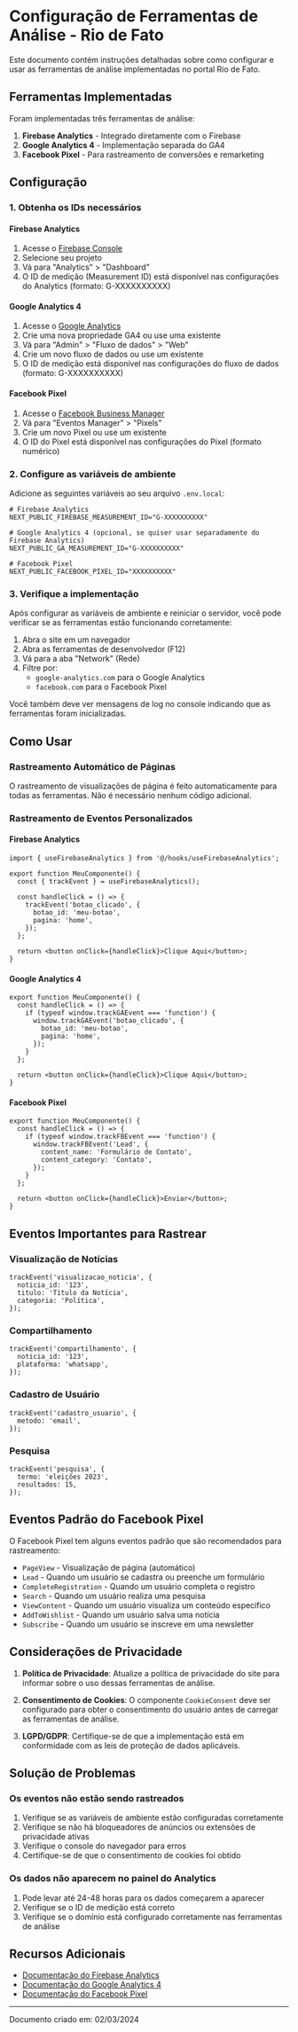 # Configuração de Ferramentas de Análise - Rio de Fato

Este documento contém instruções detalhadas sobre como configurar e usar as ferramentas de análise implementadas no portal Rio de Fato.

## Ferramentas Implementadas

Foram implementadas três ferramentas de análise:

1. **Firebase Analytics** - Integrado diretamente com o Firebase
2. **Google Analytics 4** - Implementação separada do GA4
3. **Facebook Pixel** - Para rastreamento de conversões e remarketing

## Configuração

### 1. Obtenha os IDs necessários

#### Firebase Analytics

1. Acesse o [Firebase Console](https://console.firebase.google.com/)
2. Selecione seu projeto
3. Vá para "Analytics" > "Dashboard"
4. O ID de medição (Measurement ID) está disponível nas configurações do Analytics (formato: G-XXXXXXXXXX)

#### Google Analytics 4

1. Acesse o [Google Analytics](https://analytics.google.com/)
2. Crie uma nova propriedade GA4 ou use uma existente
3. Vá para "Admin" > "Fluxo de dados" > "Web"
4. Crie um novo fluxo de dados ou use um existente
5. O ID de medição está disponível nas configurações do fluxo de dados (formato: G-XXXXXXXXXX)

#### Facebook Pixel

1. Acesse o [Facebook Business Manager](https://business.facebook.com/)
2. Vá para "Eventos Manager" > "Pixels"
3. Crie um novo Pixel ou use um existente
4. O ID do Pixel está disponível nas configurações do Pixel (formato numérico)

### 2. Configure as variáveis de ambiente

Adicione as seguintes variáveis ao seu arquivo `.env.local`:

```
# Firebase Analytics
NEXT_PUBLIC_FIREBASE_MEASUREMENT_ID="G-XXXXXXXXXX"

# Google Analytics 4 (opcional, se quiser usar separadamente do Firebase Analytics)
NEXT_PUBLIC_GA_MEASUREMENT_ID="G-XXXXXXXXXX"

# Facebook Pixel
NEXT_PUBLIC_FACEBOOK_PIXEL_ID="XXXXXXXXXX"
```

### 3. Verifique a implementação

Após configurar as variáveis de ambiente e reiniciar o servidor, você pode verificar se as ferramentas estão funcionando corretamente:

1. Abra o site em um navegador
2. Abra as ferramentas de desenvolvedor (F12)
3. Vá para a aba "Network" (Rede)
4. Filtre por:
   - `google-analytics.com` para o Google Analytics
   - `facebook.com` para o Facebook Pixel

Você também deve ver mensagens de log no console indicando que as ferramentas foram inicializadas.

## Como Usar

### Rastreamento Automático de Páginas

O rastreamento de visualizações de página é feito automaticamente para todas as ferramentas. Não é necessário nenhum código adicional.

### Rastreamento de Eventos Personalizados

#### Firebase Analytics

```tsx
import { useFirebaseAnalytics } from '@/hooks/useFirebaseAnalytics';

export function MeuComponente() {
  const { trackEvent } = useFirebaseAnalytics();

  const handleClick = () => {
    trackEvent('botao_clicado', {
      botao_id: 'meu-botao',
      pagina: 'home',
    });
  };

  return <button onClick={handleClick}>Clique Aqui</button>;
}
```

#### Google Analytics 4

```tsx
export function MeuComponente() {
  const handleClick = () => {
    if (typeof window.trackGAEvent === 'function') {
      window.trackGAEvent('botao_clicado', {
        botao_id: 'meu-botao',
        pagina: 'home',
      });
    }
  };

  return <button onClick={handleClick}>Clique Aqui</button>;
}
```

#### Facebook Pixel

```tsx
export function MeuComponente() {
  const handleClick = () => {
    if (typeof window.trackFBEvent === 'function') {
      window.trackFBEvent('Lead', {
        content_name: 'Formulário de Contato',
        content_category: 'Contato',
      });
    }
  };

  return <button onClick={handleClick}>Enviar</button>;
}
```

## Eventos Importantes para Rastrear

### Visualização de Notícias

```tsx
trackEvent('visualizacao_noticia', {
  noticia_id: '123',
  titulo: 'Título da Notícia',
  categoria: 'Política',
});
```

### Compartilhamento

```tsx
trackEvent('compartilhamento', {
  noticia_id: '123',
  plataforma: 'whatsapp',
});
```

### Cadastro de Usuário

```tsx
trackEvent('cadastro_usuario', {
  metodo: 'email',
});
```

### Pesquisa

```tsx
trackEvent('pesquisa', {
  termo: 'eleições 2023',
  resultados: 15,
});
```

## Eventos Padrão do Facebook Pixel

O Facebook Pixel tem alguns eventos padrão que são recomendados para rastreamento:

- `PageView` - Visualização de página (automático)
- `Lead` - Quando um usuário se cadastra ou preenche um formulário
- `CompleteRegistration` - Quando um usuário completa o registro
- `Search` - Quando um usuário realiza uma pesquisa
- `ViewContent` - Quando um usuário visualiza um conteúdo específico
- `AddToWishlist` - Quando um usuário salva uma notícia
- `Subscribe` - Quando um usuário se inscreve em uma newsletter

## Considerações de Privacidade

1. **Política de Privacidade**: Atualize a política de privacidade do site para informar sobre o uso dessas ferramentas de análise.

2. **Consentimento de Cookies**: O componente `CookieConsent` deve ser configurado para obter o consentimento do usuário antes de carregar as ferramentas de análise.

3. **LGPD/GDPR**: Certifique-se de que a implementação está em conformidade com as leis de proteção de dados aplicáveis.

## Solução de Problemas

### Os eventos não estão sendo rastreados

1. Verifique se as variáveis de ambiente estão configuradas corretamente
2. Verifique se não há bloqueadores de anúncios ou extensões de privacidade ativas
3. Verifique o console do navegador para erros
4. Certifique-se de que o consentimento de cookies foi obtido

### Os dados não aparecem no painel do Analytics

1. Pode levar até 24-48 horas para os dados começarem a aparecer
2. Verifique se o ID de medição está correto
3. Verifique se o domínio está configurado corretamente nas ferramentas de análise

## Recursos Adicionais

- [Documentação do Firebase Analytics](https://firebase.google.com/docs/analytics)
- [Documentação do Google Analytics 4](https://developers.google.com/analytics/devguides/collection/ga4)
- [Documentação do Facebook Pixel](https://developers.facebook.com/docs/facebook-pixel)

---

Documento criado em: 02/03/2024
